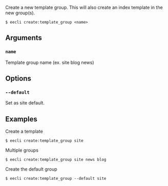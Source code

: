 Create a new template group. This will also create an index template in the new group(s).

```
$ eecli create:template_group <name>
```

## Arguments

### `name`

Template group name (ex. site blog news)

## Options

### `--default`

Set as site default.

## Examples

Create a template

```
$ eecli create:template_group site
```

Multiple groups

```
$ eecli create:template_group site news blog
```

Create the default group

```
$ eecli create:template_group --default site
```